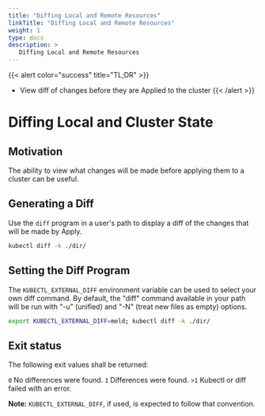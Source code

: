 ```yaml
---
title: "Diffing Local and Remote Resources"
linkTitle: "Diffing Local and Remote Resources"
weight: 1
type: docs
description: >
   Diffing Local and Remote Resources
---
```



{{< alert color="success" title="TL;DR" >}}
- View diff of changes before they are Applied to the cluster
{{< /alert >}}

# Diffing Local and Cluster State

## Motivation

The ability to view what changes will be made before applying them to a cluster can be useful.

## Generating a Diff

Use the `diff` program in a user's path to display a diff of the changes that will be
made by Apply.

```sh
kubectl diff -k ./dir/
```

## Setting the Diff Program

The `KUBECTL_EXTERNAL_DIFF` environment variable can be used to select your own diff command.
By default, the "diff" command available in your path will be run with "-u" (unified) and "-N"
(treat new files as empty) options.

```sh
export KUBECTL_EXTERNAL_DIFF=meld; kubectl diff -k ./dir/
```

## Exit status
The following exit values shall be returned:

 `0`
No differences were found.
 `1`
Differences were found.
 `>1`
Kubectl or diff failed with an error.

**Note:** `KUBECTL_EXTERNAL_DIFF`, if used, is expected to follow that convention.